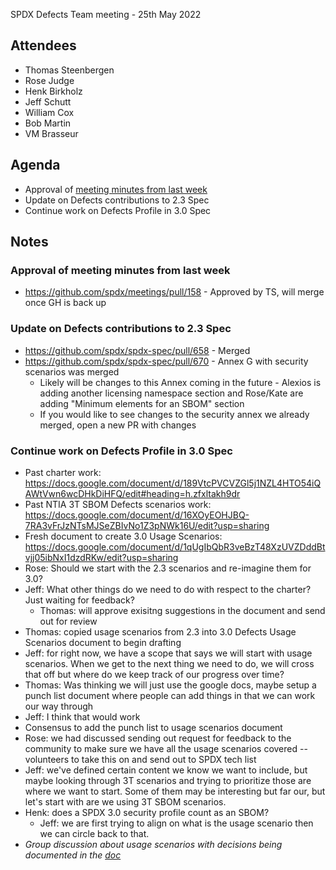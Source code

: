 SPDX Defects Team meeting - 25th May 2022

## Attendees
* Thomas Steenbergen
* Rose Judge
* Henk Birkholz
* Jeff Schutt
* William Cox
* Bob Martin
* VM Brasseur

## Agenda
* Approval of [meeting minutes from last week](https://github.com/spdx/meetings/pull/158)
* Update on Defects contributions to 2.3 Spec
* Continue work on Defects Profile in 3.0 Spec

## Notes
### Approval of meeting minutes from last week
* https://github.com/spdx/meetings/pull/158 - Approved by TS, will merge once GH is back up

### Update on Defects contributions to 2.3 Spec
* https://github.com/spdx/spdx-spec/pull/658 - Merged
* https://github.com/spdx/spdx-spec/pull/670 -  Annex G with security scenarios was merged
  * Likely will be changes to this Annex coming in the future - Alexios is adding another licensing namespace section and Rose/Kate are adding "Minimum elements for an SBOM" section
  * If you would like to see changes to the security annex we already merged, open a new PR with changes

 ### Continue work on Defects Profile in 3.0 Spec
* Past charter work: https://docs.google.com/document/d/189VtcPVCVZGl5j1NZL4HTO54iQAWtVwn6wcDHkDiHFQ/edit#heading=h.zfxltakh9dr
* Past NTIA 3T SBOM Defects scenarios work: https://docs.google.com/document/d/16XOyEOHJBQ-7RA3vFrJzNTsMJSeZBIvNo1Z3pNWk16U/edit?usp=sharing
* Fresh document to create 3.0 Usage Scenarios: https://docs.google.com/document/d/1qUgIbQbR3veBzT48XzUVZDddBtvjj05ibNxI1dzdRKw/edit?usp=sharing
* Rose: Should we start with the 2.3 scenarios and re-imagine them for 3.0?
* Jeff: What other things do we need to do with respect to the charter? Just waiting for feedback?
  * Thomas: will approve exisitng suggestions in the document and send out for review
* Thomas: copied usage scenarios from 2.3 into 3.0 Defects Usage Scenarios document to begin drafting
* Jeff: for right now, we have a scope that says we will start with usage scenarios. When we get to the next thing we need to do, we will cross that off but where do we keep track of our progress over time?
* Thomas: Was thinking we will just use the google docs, maybe setup a punch list document where people can add things in that we can work our way through
* Jeff: I think that would work
* Consensus to add the punch list to usage scenarios document
* Rose: we had discussed sending out request for feedback to the community to make sure we have all the usage scenarios covered -- volunteers to take this on and send out to SPDX tech list
* Jeff: we've defined certain content we know we want to include, but maybe looking through 3T scenarios and trying to prioritize those are where we want to start. Some of them may be interesting but far our, but let's start with are we using 3T SBOM scenarios.
* Henk: does a SPDX 3.0 security profile count as an SBOM?
  * Jeff: we are first trying to align on what is the usage scenario then we can circle back to that.
* *Group discussion about usage scenarios with decisions being documented in the [doc](https://docs.google.com/document/d/1qUgIbQbR3veBzT48XzUVZDddBtvjj05ibNxI1dzdRKw/edit?usp=sharing)*
